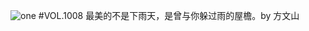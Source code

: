 ![one](http://image.wufazhuce.com/FuEgqsc9hBh4UWKUsJSWFUx9ineU)
#VOL.1008
最美的不是下雨天，是曾与你躲过雨的屋檐。by 方文山  